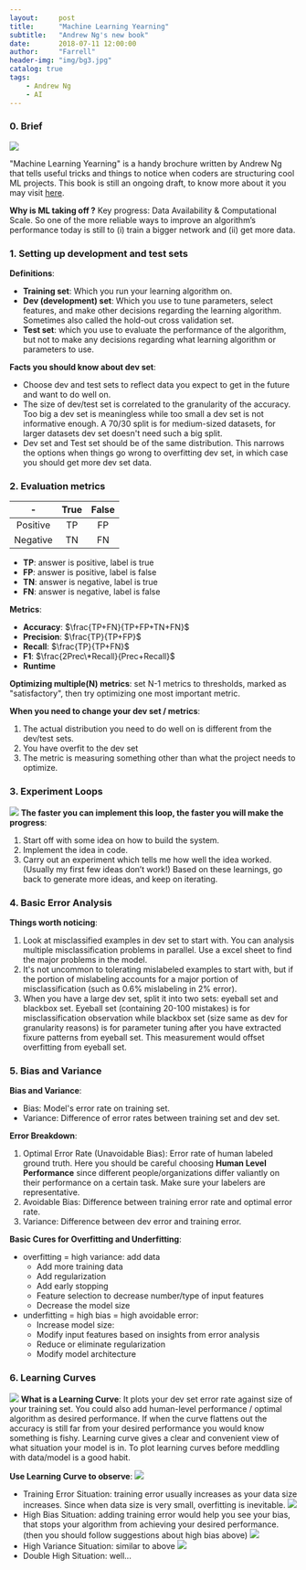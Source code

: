 ```yaml
---
layout:     post
title:      "Machine Learning Yearning"
subtitle:   "Andrew Ng's new book"
date:       2018-07-11 12:00:00
author:     "Farrell"
header-img: "img/bg3.jpg"
catalog: true
tags:
    - Andrew Ng
    - AI
---
```


### 0. Brief

![](/img/in-post/2018-07-11-MachineLearningYearning/Cover.png)

"Machine Learning Yearning" is a handy brochure written by Andrew Ng that tells useful tricks and things to notice when coders are structuring cool ML projects. This book is still an ongoing draft, to know more about it you may visit [here](http://www.mlyearning.org/).

**Why is ML taking off ?** Key progress: Data Availability & Computational Scale. So one of the more reliable ways to improve an algorithm’s performance today is still to (i) train a bigger network and (ii) get more data.

### 1. Setting up development and test sets
**Definitions**:
- **Training set​**: Which you run your learning algorithm on.
- **Dev (development) set​**: Which you use to tune parameters, select features, and make other decisions regarding the learning algorithm. Sometimes also called the hold-out cross validation set​.
- **Test set​**: which you use to evaluate the performance of the algorithm, but not to make any decisions regarding what learning algorithm or parameters to use.

**Facts you should know about dev set**:
- Choose dev and test sets to reflect data you expect to get in the future and want to do well on.
- The size of dev/test set is correlated to the granularity of the accuracy. Too big a dev set is meaningless while too small a dev set is not informative enough. A 70/30 split is for medium-sized datasets, for larger datasets dev set doesn't need such a big split.
- Dev set and Test set should be of the same distribution. This narrows the options when things go wrong to overfitting dev set, in which case you should get more dev set data.

### 2. Evaluation metrics

\-|True|False
:--:|:--:|:--:
Positive|TP|FP
Negative|TN|FN

- **TP**: answer is positive, label is true
- **FP**: answer is positive, label is false
- **TN**: answer is negative, label is true
- **FN**: answer is negative, label is false
  
**Metrics**:
- **Accuracy**: $\frac{TP+FN}{TP+FP+TN+FN}$
- **Precision**: $\frac{TP}{TP+FP}$
- **Recall**: $\frac{TP}{TP+FN}$
- **F1**: $\frac{2Prec\*Recall}{Prec+Recall}$
- **Runtime**

**Optimizing multiple(N) metrics**: set N-1 metrics to thresholds, marked as "satisfactory", then try optimizing one most important metric.

**When you need to change your dev set / metrics**:
1. The actual distribution you need to do well on is different from the dev/test sets.
2. You have overfit to the dev set
3. The metric is measuring something other than what the project needs to optimize.

### 3. Experiment Loops
![](/img/in-post/2018-07-11-MachineLearningYearning/Experiment-Loop.png)
**The faster you can implement this loop, the faster you will make the progress**:
1. Start off with some idea​ on how to build the system.
2. Implement the idea in code​.
3. Carry out an experiment​ which tells me how well the idea worked. (Usually my first few ideas don’t work!) Based on these learnings, go back to generate more ideas, and keep on iterating.

### 4. Basic Error Analysis
**Things worth noticing**:
1. Look at misclassified examples in dev set to start with. You can analysis multiple misclassification problems in parallel. Use a excel sheet to find the major problems in the model.
2. It's not uncommon to tolerating mislabeled examples to start with, but if the portion of mislabeling accounts for a major portion of misclassification (such as 0.6% mislabeling in 2% error).
3. When you have a large dev set, split it into two sets: eyeball set and blackbox set. Eyeball set (containing 20-100 mistakes) is for misclassification observation while blackbox set (size same as dev for granularity reasons) is for parameter tuning after you have extracted fixure patterns from eyeball set. This measurement would offset overfitting from eyeball set.

### 5. Bias and Variance
**Bias and Variance**:
- Bias: Model's error rate on training set.
- Variance: Difference of error rates between training set and dev set.

**Error Breakdown**:
1. Optimal Error Rate (Unavoidable Bias): Error rate of human labeled ground truth. Here you should be careful choosing **Human Level Performance** since different people/organizations differ valiantly on their performance on a certain task. Make sure your labelers are representative.
2. Avoidable Bias: Difference between training error rate and optimal error rate.
3. Variance: Difference between dev error and training error.

**Basic Cures for Overfitting and Underfitting**:
- overfitting = high variance: add data
  - Add more training data
  - Add regularization
  - Add early stopping​ 
  - Feature selection to decrease number/type of input features
  - Decrease the model size
- underfitting = high bias = high avoidable error:
  - Increase model size:
  - Modify input features based on insights from error analysis
  - Reduce or eliminate regularization
  - Modify model architecture

### 6. Learning Curves
![](/img/in-post/2018-07-11-MachineLearningYearning/Learning_curve.png)
**What is a Learning Curve**: It plots your dev set error rate against size of your training set. You could also add human-level performance / optimal algorithm as desired performance. If when the curve flattens out the accuracy is still far from your desired performance you would know something is fishy. Learning curve gives a clear and convenient view of what situation your model is in. To plot learning curves before meddling with data/model is a good habit.

**Use Learning Curve to observe**:
![](/img/in-post/2018-07-11-MachineLearningYearning/lc_training_err.png)
- Training Error Situation: training error usually increases as your data size increases. Since when data size is very small, overfitting is inevitable.
![](/img/in-post/2018-07-11-MachineLearningYearning/lc_high_bias.png)
- High Bias Situation: adding training error would help you see your bias, that stops your algorithm from achieving your desired performance. (then you should follow suggestions about high bias above)
![](/img/in-post/2018-07-11-MachineLearningYearning/lc_high_variance.png)
- High Variance Situation: similar to above
![](/img/in-post/2018-07-11-MachineLearningYearning/lc_double_high.png)
- Double High Situation: well...

<!-- ### 7. Training and testing on different distributions -->

